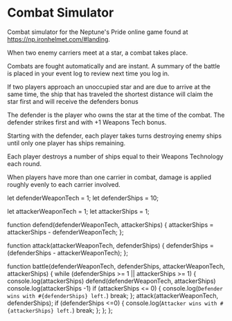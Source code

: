 # Combat Simulator

Combat simulator for the Neptune's Pride online game found at https://np.ironhelmet.com/#landing.

When two enemy carriers meet at a star, a combat takes place.

Combats are fought automatically and are instant. A summary of the battle is placed in your event log to review next time you log in.

If two players approach an unoccupied star and are due to arrive at the same time, the ship that has traveled the shortest distance will claim the star first and will receive the defenders bonus

The defender is the player who owns the star at the time of the combat. The defender strikes first and with +1 Weapons Tech bonus.

Starting with the defender, each player takes turns destroying enemy ships until only one player has ships remaining.

Each player destroys a number of ships equal to their Weapons Technology each round.

When players have more than one carrier in combat, damage is applied roughly evenly to each carrier involved.

let defenderWeaponTech = 1;
let defenderShips = 10;

let attackerWeaponTech = 1;
let attackerShips = 1;

function defend(defenderWeaponTech, attackerShips) {
  attackerShips = attackerShips - defenderWeaponTech;
};

function attack(attackerWeaponTech, defenderShips) {
  defenderShips = (defenderShips - attackerWeaponTech);
};

function battle(defenderWeaponTech, defenderShips, attackerWeaponTech, attackerShips) {
  while (defenderShips >= 1 || attackerShips >= 1) {
    console.log(attackerShips)
    defend(defenderWeaponTech, attackerShips)
    console.log(attackerShips -1)
    if (attackerShips <= 0) {
      console.log(`Defender wins with #{defenderShips} left.`)
      break;
    };
    attack(attackerWeaponTech, defenderShips);
    if (defenderShips <=0) {
      console.log(`Attacker wins with #{attackerShips} left.`)
      break;
    };
  };
};
